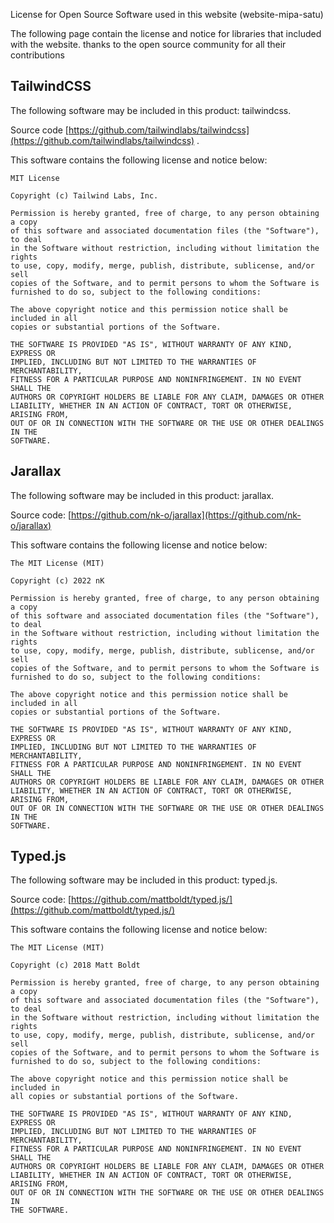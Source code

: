 ﻿License for Open Source Software used in this website (website-mipa-satu)

  

The following page contain the license and notice for libraries that included with the website. thanks to the open source community for all their contributions

  

  

## TailwindCSS

The following software may be included in this product: tailwindcss.

Source code [https://github.com/tailwindlabs/tailwindcss](https://github.com/tailwindlabs/tailwindcss) .

This software contains the following license and notice below:

  
```
MIT License

Copyright (c) Tailwind Labs, Inc.

Permission is hereby granted, free of charge, to any person obtaining a copy
of this software and associated documentation files (the "Software"), to deal
in the Software without restriction, including without limitation the rights
to use, copy, modify, merge, publish, distribute, sublicense, and/or sell
copies of the Software, and to permit persons to whom the Software is
furnished to do so, subject to the following conditions:

The above copyright notice and this permission notice shall be included in all
copies or substantial portions of the Software.

THE SOFTWARE IS PROVIDED "AS IS", WITHOUT WARRANTY OF ANY KIND, EXPRESS OR
IMPLIED, INCLUDING BUT NOT LIMITED TO THE WARRANTIES OF MERCHANTABILITY,
FITNESS FOR A PARTICULAR PURPOSE AND NONINFRINGEMENT. IN NO EVENT SHALL THE
AUTHORS OR COPYRIGHT HOLDERS BE LIABLE FOR ANY CLAIM, DAMAGES OR OTHER
LIABILITY, WHETHER IN AN ACTION OF CONTRACT, TORT OR OTHERWISE, ARISING FROM,
OUT OF OR IN CONNECTION WITH THE SOFTWARE OR THE USE OR OTHER DEALINGS IN THE
SOFTWARE.
```



  

## Jarallax

The following software may be included in this product: jarallax.

Source code: [https://github.com/nk-o/jarallax](https://github.com/nk-o/jarallax)

This software contains the following license and notice below:

  
```
The MIT License (MIT)

Copyright (c) 2022 nK

Permission is hereby granted, free of charge, to any person obtaining a copy
of this software and associated documentation files (the "Software"), to deal
in the Software without restriction, including without limitation the rights
to use, copy, modify, merge, publish, distribute, sublicense, and/or sell
copies of the Software, and to permit persons to whom the Software is
furnished to do so, subject to the following conditions:

The above copyright notice and this permission notice shall be included in all
copies or substantial portions of the Software.

THE SOFTWARE IS PROVIDED "AS IS", WITHOUT WARRANTY OF ANY KIND, EXPRESS OR
IMPLIED, INCLUDING BUT NOT LIMITED TO THE WARRANTIES OF MERCHANTABILITY,
FITNESS FOR A PARTICULAR PURPOSE AND NONINFRINGEMENT. IN NO EVENT SHALL THE
AUTHORS OR COPYRIGHT HOLDERS BE LIABLE FOR ANY CLAIM, DAMAGES OR OTHER
LIABILITY, WHETHER IN AN ACTION OF CONTRACT, TORT OR OTHERWISE, ARISING FROM,
OUT OF OR IN CONNECTION WITH THE SOFTWARE OR THE USE OR OTHER DEALINGS IN THE
SOFTWARE.
```

  

## Typed.js

The following software may be included in this product: typed.js.

Source code: [https://github.com/mattboldt/typed.js/](https://github.com/mattboldt/typed.js/)

This software contains the following license and notice below:

  
```
The MIT License (MIT)

Copyright (c) 2018 Matt Boldt

Permission is hereby granted, free of charge, to any person obtaining a copy
of this software and associated documentation files (the "Software"), to deal
in the Software without restriction, including without limitation the rights
to use, copy, modify, merge, publish, distribute, sublicense, and/or sell
copies of the Software, and to permit persons to whom the Software is
furnished to do so, subject to the following conditions:

The above copyright notice and this permission notice shall be included in
all copies or substantial portions of the Software.

THE SOFTWARE IS PROVIDED "AS IS", WITHOUT WARRANTY OF ANY KIND, EXPRESS OR
IMPLIED, INCLUDING BUT NOT LIMITED TO THE WARRANTIES OF MERCHANTABILITY,
FITNESS FOR A PARTICULAR PURPOSE AND NONINFRINGEMENT. IN NO EVENT SHALL THE
AUTHORS OR COPYRIGHT HOLDERS BE LIABLE FOR ANY CLAIM, DAMAGES OR OTHER
LIABILITY, WHETHER IN AN ACTION OF CONTRACT, TORT OR OTHERWISE, ARISING FROM,
OUT OF OR IN CONNECTION WITH THE SOFTWARE OR THE USE OR OTHER DEALINGS IN
THE SOFTWARE.
```
